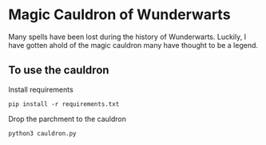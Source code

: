 # Magic Cauldron of Wunderwarts

Many spells have been lost during the history of Wunderwarts.
Luckily, I have gotten ahold of the magic cauldron many
have thought to be a legend.

## To use the cauldron

Install requirements

```
pip install -r requirements.txt
```

Drop the parchment to the cauldron

```
python3 cauldron.py
```
